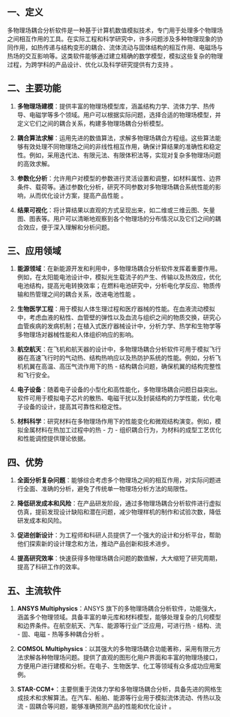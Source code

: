 ## 一、定义

多物理场耦合分析软件是一种基于计算机数值模拟技术，专门用于处理多个物理场之间相互作用的工具。在实际工程和科学研究中，许多问题涉及多种物理现象的协同作用，如热传递与结构变形的耦合、流体流动与固体结构的相互作用、电磁场与热场的交互影响等。这类软件能够通过建立精确的数学模型，模拟这些复杂的物理过程，为跨学科的产品设计、优化以及科学研究提供有力支持 。

## 二、主要功能

1. **多物理场建模**：提供丰富的物理场模型库，涵盖结构力学、流体力学、热传导、电磁学等多个领域。用户可以根据实际问题，选择合适的物理场模型，并定义它们之间的耦合关系，构建多物理场耦合分析模型。

1. **耦合算法求解**：运用先进的数值算法，求解多物理场耦合方程组。这些算法能够有效处理不同物理场之间的非线性相互作用，确保计算结果的准确性和稳定性。例如，采用迭代法、有限元法、有限体积法等，实现对复杂多物理场问题的高效求解。

1. **参数化分析**：允许用户对模型的参数进行灵活设置和调整，如材料属性、边界条件、载荷等。通过参数化分析，研究不同参数对多物理场耦合系统性能的影响，从而优化设计方案，提高产品性能 。

1. **结果可视化**：将计算结果以直观的方式呈现出来，如二维或三维云图、矢量图、图表等。用户可以清晰地观察到各个物理场的分布情况以及它们之间的耦合效应，便于深入理解和分析问题。

## 三、应用领域

1. **能源领域**：在新能源开发和利用中，多物理场耦合分析软件发挥着重要作用。例如，在太阳能电池设计中，模拟光生载流子的产生、传输以及热效应，优化电池结构，提高光电转换效率；在燃料电池研究中，分析电化学反应、物质传输和热管理之间的耦合关系，改进电池性能 。

1. **生物医学工程**：用于模拟人体生理过程和医疗器械的性能。在血液流动模拟中，考虑血液的粘性、血管壁的弹性以及血流与组织之间的物质交换，研究心血管疾病的发病机制；在植入式医疗器械设计中，分析力学、热学和生物学等多物理场对器械性能和人体组织响应的影响。

1. **航空航天**：在飞机和航天器的设计中，多物理场耦合分析软件可用于模拟飞行器在高速飞行时的气动热、结构热响应以及热防护系统的性能。例如，分析飞机机翼在高温、高压气流作用下的热 - 结构耦合问题，确保机翼的结构完整性和飞行安全。

1. **电子设备**：随着电子设备的小型化和高性能化，多物理场耦合问题日益突出。软件可用于模拟电子芯片的散热、电磁干扰以及封装结构的力学性能，优化电子设备的设计，提高其可靠性和稳定性。

1. **材料科学**：研究材料在多物理场作用下的性能变化和微观结构演变。例如，模拟金属材料在热加工过程中的热 - 力 - 组织耦合行为，为材料的成型工艺优化和性能调控提供理论依据。

## 四、优势

1. **全面分析复杂问题**：能够综合考虑多个物理场之间的相互作用，对实际问题进行全面、准确的分析，避免了传统单一物理场分析方法的局限性。

1. **降低研发成本和风险**：在产品研发阶段，通过多物理场耦合分析软件进行虚拟仿真，提前发现设计缺陷和潜在问题，减少物理样机的制作和试验次数，降低研发成本和风险。

1. **促进创新设计**：为工程师和科研人员提供了一个强大的设计和分析平台，帮助他们探索新的设计理念和方法，推动产品创新和技术进步。

1. **提高研究效率**：快速获得多物理场耦合问题的数值解，大大缩短了研究周期，提高了科研工作的效率。

## 五、主流软件

1. **ANSYS Multiphysics**：ANSYS 旗下的多物理场耦合分析软件，功能强大，涵盖多个物理领域。具备丰富的单元库和材料模型，能够处理复杂的几何模型和边界条件。在航空航天、汽车、能源等行业广泛应用，可进行热 - 结构、流 - 固、电磁 - 热等多种耦合分析 。

1. **COMSOL Multiphysics**：以其强大的多物理场耦合功能著称，采用有限元方法求解各种物理场问题。提供了直观的图形化用户界面和丰富的物理场接口，方便用户进行建模和分析。在电子、生物医学、化工等领域有众多成功应用案例。

1. **STAR-CCM+**：主要侧重于流体力学和多物理场耦合分析，具备先进的网格生成技术和求解算法。在汽车、船舶、能源等行业用于模拟流体流动、传热以及流 - 固耦合等问题，能够准确预测产品的性能和优化设计 。
